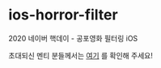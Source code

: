 # ios-horror-filter
2020 네이버 핵데이 - 공포영화 필터링 iOS

초대되신 멘티 분들께서는 [여기](https://github.com/2020-NAVER-CAMPUS-HACKDAY/ios-horror-filter/issues/1) 를 확인해 주세요!
